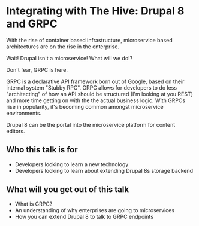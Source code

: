 Integrating with The Hive: Drupal 8 and GRPC
============================================

With the rise of container based infrastructure, microservice based architectures are on the rise in the enterprise.

Wait! Drupal isn't a microservice! What will we do!?

Don't fear, GRPC is here.

GRPC is a declarative API framework born out of Google, based on their internal system "Stubby RPC". GRPC allows for developers to do less "architecting" of how an API should be structured (I'm looking at you REST) and more time getting on with the the actual business logic. With GRPCs rise in popularity, it's becoming common amongst microservice environments.

Drupal 8 can be the portal into the microservice platform for content editors.

## Who this talk is for

* Developers looking to learn a new technology
* Developers looking to learn about extending Drupal 8s storage backend

## What will you get out of this talk

* What is GRPC?
* An understanding of why enterprises are going to microservices
* How you can extend Drupal 8 to talk to GRPC endpoints